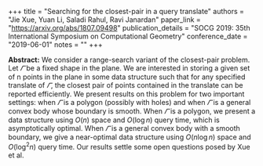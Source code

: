 +++
title = "Searching for the closest-pair in a query translate"
authors = "Jie Xue, Yuan Li, Saladi Rahul, Ravi Janardan"
paper_link = "https://arxiv.org/abs/1807.09498"
publication_details = "SOCG 2019: 35th International Symposium on Computational Geometry"
conference_date = "2019-06-01"
notes = ""
+++

<b>Abstract:</b>
We consider a range-search variant of the closest-pair problem. Let $\varGamma$ be a fixed shape in the plane. We are interested in storing a given set of n points in the plane in some data structure such that for any specified translate of $\varGamma$, the closest pair of points contained in the translate can be reported efficiently. We present results on this problem for two important settings: when $\varGamma$ is a polygon (possibly with holes) and when $\varGamma$ is a general convex body whose boundary is smooth. When $\varGamma$ is a polygon, we present a data structure using $O(n)$ space and $O(\log n)$ query time, which is asymptotically optimal. When $\varGamma$ is a general convex body with a smooth boundary, we give a near-optimal data structure using $O(n \log n)$ space and $O(\log^2 n)$ query time. Our results settle some open questions posed by Xue et al.